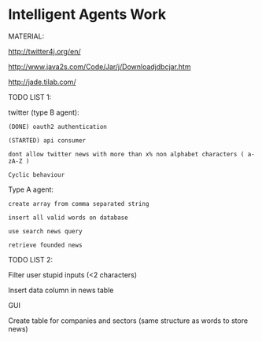 # Intelligent Agents Work


MATERIAL:

  http://twitter4j.org/en/
  
  http://www.java2s.com/Code/Jar/j/Downloadjdbcjar.htm
  
  http://jade.tilab.com/
  

TODO LIST 1:

  twitter (type B agent):
  
    (DONE) oauth2 authentication
    
    (STARTED) api consumer
    
    dont allow twitter news with more than x% non alphabet characters ( a-zA-Z )
    
    Cyclic behaviour
    
    
  Type A agent:
  
    create array from comma separated string
    
    insert all valid words on database
    
    use search news query
    
    retrieve founded news
    

TODO LIST 2:

  Filter user stupid inputs (<2 characters)
  
  Insert data column in news table
  
  GUI
  
  Create table for companies and sectors (same structure as words to store news)
